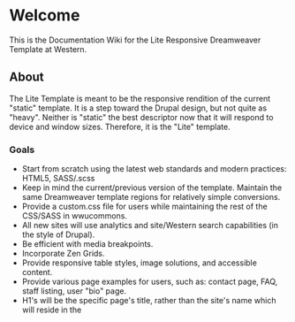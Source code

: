 # Welcome

This is the Documentation Wiki for the Lite Responsive Dreamweaver Template at Western.

## About

The Lite Template is meant to be the responsive rendition of the current "static" template. It is a step toward the Drupal design, but not quite as "heavy". Neither is "static" the best descriptor now that it will respond to device and window sizes. Therefore, it is the "Lite" template.

### Goals

* Start from scratch using the latest web standards and modern practices: HTML5, SASS/.scss
* Keep in mind the current/previous version of the template. Maintain the same Dreamweaver template regions for relatively simple conversions.
* Provide a custom.css file for users while maintaining the rest of the CSS/SASS in wwucommons.
* All new sites will use analytics and site/Western search capabilities (in the style of Drupal).
* Be efficient with media breakpoints.
* Incorporate Zen Grids.
* Provide responsive table styles, image solutions, and accessible content.
* Provide various page examples for users, such as: contact page, FAQ, staff listing, user "bio" page.
* H1's will be the specific page's title, rather than the site's name which will reside in the <title> element and banner.
* Provide users with a "quick guide" and more indepth articles about using the template. The quick guide on the future IT/WebTech site would remind users of the following types of tasks: Replace "sharename"; update contact information; edit <titles>; don't use inline styles, etc; use custom.css; do not use your site as a "portal"; etc.

## Wiki features

This wiki uses the [Markdown](http://daringfireball.net/projects/markdown/) syntax.

The wiki itself is actually a git repository, which means you can clone it, edit it locally/offline, add images or any other file type, and push it back to us. It will be live immediately.

Go ahead and try:

```
$ git clone https://bitbucket.org/wwuweb/lite-responsive-template.git/wiki
```

Wiki pages are normal files, with the .md extension. You can edit them locally, as well as creating new ones.

# Style Guide Draft
Amy's note: I'll probably look back on the examples I've made so far and wince, so if you have any better explanations or examples, that would be great. I'm sure once we stumble upon actual examples as we're working those would be better replacements:

## Presentation-free Markup

Refrain from creating class names based on how something looks.

```
.blue-left-links { color:blue; float:left; }
// Is less helpful when you happen to change the color scheme and layout later; but the HTML structure remains the same.

.blue-left-links { color:pink; float:none; }
// blue-left-links no longer makes sense. Describe the function of this element.

// For example, if this class was applied to a <ul> element that was styled
// differently according to the time of year, the following would be more helpful:
$season-hue:pink;
.seasonal-navigation { color:$season-hue; }
// Note the use of a variable which can be used elsewhere with minimal upkeep next time the season changes.
```

## Other Naming Conventions

Taking a bit from SMACSS.

### Prefixes

```
.layout-sidebar // layout- describes a class which fundamentally divides the page into sections.
```
Most noteably, layout-s are relevant to our various Dreamweaver templates. They will typically be applied to the <body> element of a .shtml file according to their template. If a structural style from layout-x was required on layout-y, then ideally, .layout-x could be applied to a parent container. This reduces redundancy and increases specificity:
```
...
<body class="layout-y">
	...
	<article class="layout-x">
		<div>...</div>
	</article>
...
</body>
```
```
.layout-y .layout-x div { /* Prevents having to create a whole new class for this one style because we are DRY (Don't Repeat Yourself, see below). */ }
```

## DRY - Don't Repeat Yourself

